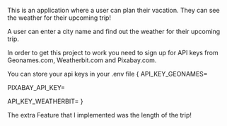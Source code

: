 This is an application where a user can plan their vacation. They can see the weather for their upcoming trip!

A user can enter a city name and find out the weather for their upcoming trip.

In order to get this project to work you need to sign up for API keys from Geonames.com, Weatherbit.com and Pixabay.com.

You can store your api keys in your .env file
{
API_KEY_GEONAMES= <YOUR-API-KEY>

PIXABAY_API_KEY= <YOUR-API-KEY>

API_KEY_WEATHERBIT=<YOUR-API-KEY>
}

The extra Feature that I implemented was the length of the trip!
